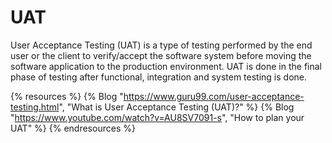 # UAT

User Acceptance Testing (UAT) is a type of testing performed by the end user or the client to verify/accept the software system before moving the software application to the production environment. UAT is done in the final phase of testing after functional, integration and system testing is done.

{% resources %}
  {% Blog "https://www.guru99.com/user-acceptance-testing.html", "What is User Acceptance Testing (UAT)?" %}
  {% Blog "https://www.youtube.com/watch?v=AU8SV7091-s", "How to plan your UAT" %}
{% endresources %}